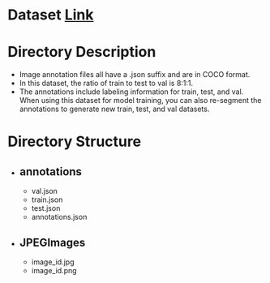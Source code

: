 # Dataset [Link]()
# Directory Description
- Image annotation files all have a .json suffix and are in COCO format.
- In this dataset, the ratio of train to test to val is 8:1:1.
- The annotations include labeling information for train, test, and val. When using this dataset for model training, you can also re-segment the annotations to generate new train, test, and val datasets.
# Directory Structure
- ## annotations
  - val.json
  - train.json
  - test.json
  - annotations.json
- ## JPEGImages
  - image_id.jpg
  - image_id.png

